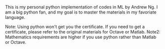 This is my personal python implementation of codes in ML by Andrew Ng.
I am a big python fan, and my goal is to master the materials in my favoriate language.

Note: Using python won't get you the certificate. If you need to get a certificate, please refer to the original materials for Octave or Matlab.
Note2: Mathematics requirements are higher if you use python rather than Matlab or Octave.
